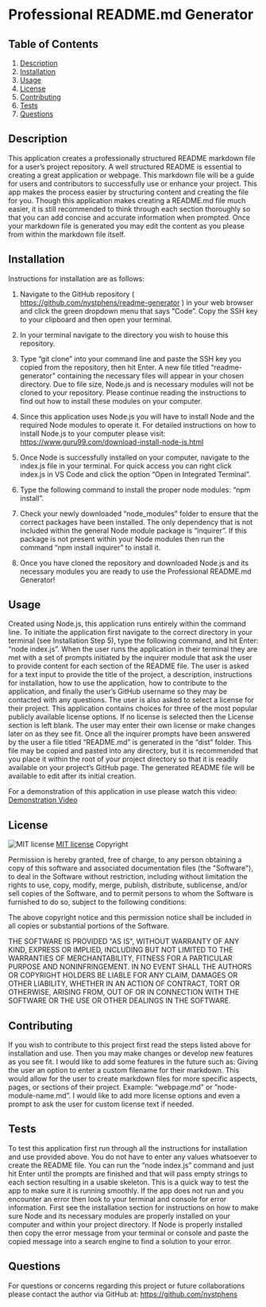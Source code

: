 # Professional README.md Generator

## Table of Contents

1. [Description](#description)
2. [Installation](#installation)
3. [Usage](#usage)
4. [License](#license)
5. [Contributing](#contributing)
6. [Tests](#tests)
7. [Questions](#questions)

## Description

This application creates a professionally structured README markdown file for a user’s project repository.  A well structured README is essential to creating a great application or webpage.  This markdown file will be a guide for users and contributors to successfully use or enhance your project.  This app makes the process easier by structuring content and creating the file for you.  Though this application makes creating a README.md file much easier, it is still recommended to think through each section thoroughly so that you can add concise and accurate information when prompted.  Once your markdown file is generated you may edit the content as you please from within the markdown file itself.

## Installation

Instructions for installation are as follows: 

1.  Navigate to the GitHub repository ( https://github.com/nystphens/readme-generator ) in your web browser and click the green dropdown menu that says “Code”.  Copy the SSH key to your clipboard and then open your terminal.  

2.  In your terminal navigate to the directory you wish to house this repository.   

3.  Type “git clone” into your command line and paste the SSH key you copied from the repository, then hit Enter.  A new file titled “readme-generator” containing the necessary files will appear in your chosen directory.  Due to file size, Node.js and is necessary  modules will not be cloned to your repository.  Please continue reading the instructions to find out how to install these modules on your computer.   

4.  Since this application uses Node.js you will have to install Node and the required Node modules to operate it.  For detailed instructions on how  to install Node.js to your computer please visit: https://www.guru99.com/download-install-node-js.html  

5.  Once Node is successfully installed on your computer, navigate to the index.js file in your terminal.  For quick access you can right click index.js in VS Code and click the option “Open in Integrated Terminal”. 

6.  Type the following command to install the proper node modules: “npm install”.  

7.  Check your newly downloaded “node_modules” folder to ensure that the correct packages have been installed.  The only dependency that is not included within the general Node module package is “inquirer”.  If this package is not present within your Node modules then run the command “npm install inquirer” to install it.  

8.  Once you have cloned the repository and downloaded Node.js and its necessary modules you are ready to use the Professional README.md Generator!  

## Usage

Created using Node.js, this application runs entirely within the command line.  To initiate the application first navigate to the correct directory in your terminal (see Installation Step 5), type the following command, and hit Enter:  “node index.js”.  When the user runs the application in their terminal they are met with a set of prompts initiated by the inquirer module that ask the user to provide content for each section of the README file.  The user is asked for a text input to provide the title of the project, a description, instructions for installation, how to use the application, how to contribute to the application, and finally the user’s GitHub username so they may be contacted with any questions.  The user is also asked to select a license for their project.  This application contains choices for three of the most popular publicly available license options.  If no license is selected then the License section is left blank.  The user may enter their own license or make changes later on as they see fit.  Once all the inquirer prompts have been answered by the user a file titled “README.md” is generated in the “dist” folder.  This file may be copied and pasted into any directory, but it is recommended that you place it within the root of your project directory so that it is readily available on your project’s GitHub page.  The generated README file will be available to edit after its initial creation.  

For a demonstration of this application in use please watch this video:
[Demonstration Video](https://drive.google.com/file/d/1005PfVJ-R6xv196u6RA0O0-AHNwO6AWJ/view)

## License
![MIT license](https://img.shields.io/badge/license-MIT-brightgreen)
[MIT license](https://opensource.org/licenses/MIT)
Copyright <YEAR> <COPYRIGHT HOLDER>

Permission is hereby granted, free of charge, to any person obtaining a copy of this software and associated documentation files (the "Software"), to deal in the Software without restriction, including without limitation the rights to use, copy, modify, merge, publish, distribute, sublicense, and/or sell copies of the Software, and to permit persons to whom the Software is furnished to do so, subject to the following conditions:

The above copyright notice and this permission notice shall be included in all copies or substantial portions of the Software.

THE SOFTWARE IS PROVIDED "AS IS", WITHOUT WARRANTY OF ANY KIND, EXPRESS OR IMPLIED, INCLUDING BUT NOT LIMITED TO THE WARRANTIES OF MERCHANTABILITY, FITNESS FOR A PARTICULAR PURPOSE AND NONINFRINGEMENT. IN NO EVENT SHALL THE AUTHORS OR COPYRIGHT HOLDERS BE LIABLE FOR ANY CLAIM, DAMAGES OR OTHER LIABILITY, WHETHER IN AN ACTION OF CONTRACT, TORT OR OTHERWISE, ARISING FROM, OUT OF OR IN CONNECTION WITH THE SOFTWARE OR THE USE OR OTHER DEALINGS IN THE SOFTWARE.

## Contributing
If you wish to contribute to this project first read the steps listed above for installation and use.  Then you may make changes or develop new features as you see fit.  I would like to add some features in the future such as: Giving the user an option to enter a custom filename for their markdown.  This would allow for the user to create markdown files for more specific aspects, pages, or sections of their project. Example: “webpage.md” or “node-module-name.md”. I would like to add more license options and even a prompt to ask the user for custom license text if needed.

## Tests
To test this application first run through all the instructions for installation and use provided above.  You do not have to enter any values whatsoever to create the README file.  You can run the “node index.js” command and just hit Enter until the prompts are finished and that will pass empty strings to each section resulting in a usable skeleton.  This is a quick way to test the app to make sure it is running smoothly.  If the app does not run and you encounter an error then look to your terminal and console for error information.  First see the installation section for instructions on how to make sure Node and its necessary modules are properly installed on your computer and within your project directory.  If Node is properly installed then copy the error message from your terminal or console and paste the copied message into a search engine to find a solution to your error.  

## Questions
For questions or concerns regarding this project or future collaborations please contact the author via GitHub at:
https://github.com/nystphens
